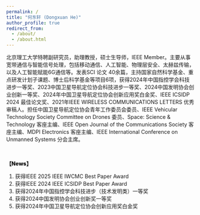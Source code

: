 ```yaml
---
permalink: /
title: "何东轩 (Dongxuan He)"
author_profile: true
redirect_from: 
  - /about/
  - /about.html
---
```


北京理工大学特聘副研究员，助理教授，硕士生导师，IEEE Member。主要从事宽带通信与智能信号处理，包括移动通信、人工智能、物理层安全、太赫兹传输，以及人工智能赋能6G通信等。发表SCI 论文 40余篇，主持国家自然科学基金、重点研发计划子课题、博士后科学基金等项目6项，获得2024年中国指控学会科技进步一等奖、2023中国卫星导航定位协会科技进步一等奖、2024中国发明协会创业创新一等奖、2024年中国卫星导航定位协会创新应用奖白金奖、IEEE ICSIDP 2024 最佳论文奖、2021年IEEE WIRELESS COMMUNICATIONS LETTERS 优秀审稿人。担任中国卫星导航定位协会青年工作委员会委员、IEEE Vehicular Technology Society Committee on Drones 委员、Space: Science & Technology 客座主编、IEEE Open Journal of the Communications Society 客座主编、MDPI Electronics 客座主编、IEEE International Conference on Unmanned Systems 分会主席。




<br>
<p style="font-weight: 900;">【News】</p>
<ol>
    <li>获得IEEE 2025 IEEE IWCMC Best Paper Award</li>
    <li>获得IEEE 2024 IEEE ICSIDP Best Paper Award</li>
    <li>获得2024年中国指控学会科技进步（技术发明类）一等奖</li>
    <li>获得2024中国发明协会创业创新奖一等奖</li>
    <li>获得2024年中国卫星导航定位协会创新应用奖白金奖</li>
</ol>